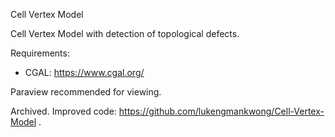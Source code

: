 Cell Vertex Model

Cell Vertex Model with detection of topological defects.

Requirements:
 - CGAL: https://www.cgal.org/ 

Paraview recommended for viewing.

Archived. Improved code: https://github.com/lukengmankwong/Cell-Vertex-Model .
